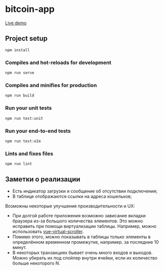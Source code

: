 # bitcoin-app

[Live demo](https://ksenkso.github.io/bitcoin-app/)

## Project setup

```
npm install
```

### Compiles and hot-reloads for development

```
npm run serve
```

### Compiles and minifies for production

```
npm run build
```

### Run your unit tests

```
npm run test:unit
```

### Run your end-to-end tests

```
npm run test:e2e
```

### Lints and fixes files

```
npm run lint
```

## Заметки о реализации

- Есть индикатор загрузки и сообщение об отсутствии подключения;
- В таблице отображаются ссылки на адреса кошельков;

Возможны некоторые улучшения производительности и UX:

- При долгой работе приложения возможно зависание вкладки браузера из-за большого количества элементов. Это можно
  исправить при помощи виртуализации таблицы. Например, можно
  использовать [vue-virtual-scroller](https://github.com/Akryum/vue-virtual-scroller/tree/next/packages/vue-virtual-scroller).
- Помимо этого, можно показывать в таблицы только элементы в определённом временном промежутке, например. за последние
  10 минут.
- В некоторых транзакциях бывает очень много входов и выходов. Можно убирать их под спойлер внутри ячейки, если их
  количество больше некоторого N.
